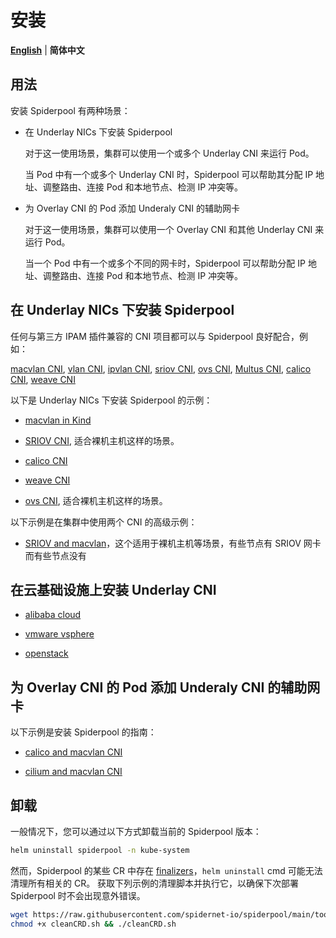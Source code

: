 # 安装

[**English**](./install.md) | **简体中文**

## 用法

安装 Spiderpool 有两种场景：

- 在 Underlay NICs 下安装 Spiderpool

    对于这一使用场景，集群可以使用一个或多个 Underlay CNI 来运行 Pod。

    当 Pod 中有一个或多个 Underlay CNI 时，Spiderpool 可以帮助其分配 IP 地址、调整路由、连接 Pod 和本地节点、检测 IP 冲突等。

- 为 Overlay CNI 的 Pod 添加 Underaly CNI 的辅助网卡

    对于这一使用场景，集群可以使用一个 Overlay CNI 和其他 Underlay CNI 来运行 Pod。

    当一个 Pod 中有一个或多个不同的网卡时，Spiderpool 可以帮助分配 IP 地址、调整路由、连接 Pod 和本地节点、检测 IP 冲突等。

## 在 Underlay NICs 下安装 Spiderpool

任何与第三方 IPAM 插件兼容的 CNI 项目都可以与 Spiderpool 良好配合，例如：

[macvlan CNI](https://github.com/containernetworking/plugins/tree/main/plugins/main/macvlan),
[vlan CNI](https://github.com/containernetworking/plugins/tree/main/plugins/main/vlan),
[ipvlan CNI](https://github.com/containernetworking/plugins/tree/main/plugins/main/ipvlan),
[sriov CNI](https://github.com/k8snetworkplumbingwg/sriov-cni),
[ovs CNI](https://github.com/k8snetworkplumbingwg/ovs-cni),
[Multus CNI](https://github.com/k8snetworkplumbingwg/multus-cni),
[calico CNI](https://github.com/projectcalico/calico),
[weave CNI](https://github.com/weaveworks/weave)

以下是 Underlay NICs 下安装 Spiderpool 的示例：

- [macvlan in Kind](./underlay/get-started-kind-zh_CN.md)

- [SRIOV CNI](./underlay/get-started-sriov-zh_CN.md), 适合裸机主机这样的场景。

- [calico CNI](./underlay/get-started-calico-zh_CN.md)

- [weave CNI](./underlay/get-started-weave-zh_CN.md)

- [ovs CNI](./underlay/get-started-ovs-zh_CN.md), 适合裸机主机这样的场景。

以下示例是在集群中使用两个 CNI 的高级示例：

- [SRIOV and macvlan](./underlay/get-started-macvlan-and-sriov.md)，这个适用于裸机主机等场景，有些节点有 SRIOV 网卡而有些节点没有

## 在云基础设施上安装 Underlay CNI

- [alibaba cloud](./cloud/get-started-alibaba.md)

- [vmware vsphere](./cloud/get-started-vmware.md)

- [openstack](./cloud/get-started-openstack.md)

## 为 Overlay CNI 的 Pod 添加 Underaly CNI 的辅助网卡

以下示例是安装 Spiderpool 的指南：

- [calico and macvlan CNI](./overlay/get-started-calico.md)

- [cilium and macvlan CNI](./overlay/get-started-cilium.md)

## 卸载

一般情况下，您可以通过以下方式卸载当前的 Spiderpool 版本：

```bash
helm uninstall spiderpool -n kube-system
```

然而，Spiderpool 的某些 CR 中存在 [finalizers](https://kubernetes.io/docs/concepts/overview/working-with-objects/finalizers/)，`helm uninstall` cmd 可能无法清理所有相关的 CR。 获取下列示例的清理脚本并执行它，以确保下次部署 Spiderpool 时不会出现意外错误。

```bash
wget https://raw.githubusercontent.com/spidernet-io/spiderpool/main/tools/scripts/cleanCRD.sh
chmod +x cleanCRD.sh && ./cleanCRD.sh
```
